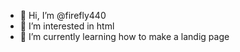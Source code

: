 - 👋 Hi, I’m @firefly440
- 👀 I’m interested in html
- 🌱 I’m currently learning how to make a landig page


<!---
firefly440/firefly440 is a ✨ special ✨ repository because its `README.md` (this file) appears on your GitHub profile.
You can click the Preview link to take a look at your changes.
--->
